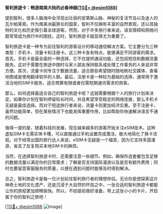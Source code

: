 **智利旅遊卡：畅游南美大陆的必备神器[[TG💪+ @esim1088](https://t.me/s/esim1088)]**

提到智利，很多人脑海中会浮现出壮丽的安第斯山脉、神秘的复活节岛以及迷人的瓦尔帕莱索。作为南美洲最狭长的国家，智利不仅拥有丰富的自然景观，还以其独特的文化和历史吸引着全球游客。然而，对于许多旅行者来说，语言障碍和网络问题常常成为旅行中的困扰。这时，智利旅遊卡就显得尤为重要了。

智利旅遊卡是一种专为前往智利的游客设计的移动通信解决方案。它主要分为三种类型：手机卡、流量卡和注册卡。这三种卡各有特点，能够满足不同游客的需求。首先，手机卡是最全面的一种选择，它不仅提供通话功能，还包括短信和数据流量服务。这对于需要在旅途中随时与家人朋友保持联系或处理工作事务的人来说非常方便。其次，流量卡则专注于数据流量，适合那些希望随时随地刷社交媒体、查看地图或是使用翻译软件的人群。最后，注册卡是一种较为基础的选择，通常用于激活当地的SIM卡服务，适合预算有限或者仅需短期通讯需求的旅客。

那么，如何选择最适合自己的智利旅遊卡呢？这就需要根据个人的旅行计划来决定。如果你计划在智利停留较长时间，并且希望享受稳定的网络连接，那么手机卡无疑是最佳选择。而对于短途旅行者来说，流量卡则更加经济实惠。至于注册卡，虽然功能简单，但在某些情况下也能发挥重要作用，比如帮助你快速解决语言不通的问题。

值得一提的是，随着科技的发展，现在越来越多的游客开始关注eSIM技术。这种虚拟SIM卡无需实体卡槽，可以直接通过手机设置完成激活，极大地简化了换卡流程。对于经常出国的旅行达人来说，eSIM卡无疑是一个福音，因为它支持多国漫游，省去了反复购买本地SIM卡的麻烦。

当然，在选择智利旅遊卡时，还需要注意一些细节。例如，确保所选套餐包含足够的数据流量以满足你的日常需求；了解是否支持国际漫游以及是否有额外费用；同时也要留意客服服务的质量，以便在遇到问题时能够及时得到解决。

总之，智利旅遊卡是每一位计划前往智利旅行者的理想伴侣。无论你是想探索这片神奇土地的文化遗产，还是沉浸于大自然的怀抱之中，一张合适的智利旅遊卡都能让你的旅程更加顺畅愉快。所以，不妨提前做好准备，带上这张小小的卡片，开启属于你的智利之旅吧！

[[TG💪+ @esim1088](https://t.me/s/esim1088) ![Image](https://i.postimg.cc/4NQfJmqS/Snipaste-2025-05-13-00-14-12.png)]